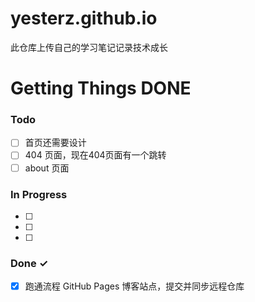 # yesterz.github.io

此仓库上传自己的学习笔记记录技术成长

# Getting Things DONE

### Todo

- [ ] 首页还需要设计
- [ ] 404 页面，现在404页面有一个跳转
- [ ] about 页面

### In Progress

- [ ] 
- [ ] 
- [ ] 

### Done ✓

- [x] 跑通流程 GitHub Pages 博客站点，提交并同步远程仓库
